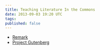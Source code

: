 ```yaml
---
title: Teaching Literature In the Commons
date: 2013-09-03 19:20 UTC
tags:
published: false
---
```




* [Remark](http://remarkjs.com/)
* [Project Gutenberg](http://www.gutenberg.org/)